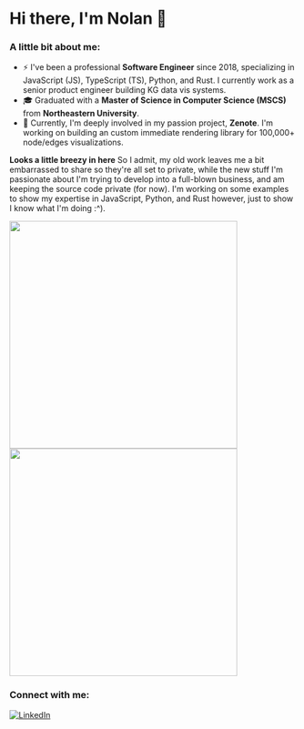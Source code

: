 # Hi there, I'm Nolan 👋

### A little bit about me:

- ⚡ I've been a professional **Software Engineer** since 2018, specializing in JavaScript (JS), TypeScript (TS),  Python, and Rust. I currently work as a senior product engineer building KG data vis systems.
- 🎓 Graduated with a **Master of Science in Computer Science (MSCS)** from **Northeastern University**.
- 🌱 Currently, I'm deeply involved in my passion project, **Zenote**. I'm working on building an custom immediate rendering library for 100,000+ node/edges visualizations.

**Looks a little breezy in here**
So I admit, my old work leaves me a bit embarrassed to share so they're all set to private, while the new stuff I'm passionate about I'm trying to develop into a full-blown business, and am keeping the source code  private (for now). I'm working on some examples to show my expertise in JavaScript, Python, and Rust however, just to show I know what I'm doing :^).


  <img src="https://github-readme-streak-stats.herokuapp.com?user=eathren&theme=dark&hide_border=true" width="400">
<!--   <img src="https://github-readme-stats.vercel.app/api?username=eathren&show_icons=true&theme=bear" width="400"> -->
  <img src="https://github-readme-stats.vercel.app/api/top-langs/?username=eathren&theme=tokyonight" width="400">


### Connect with me:

[![LinkedIn](https://img.shields.io/badge/LinkedIn-nolanbraman-blue?style=flat-square&logo=linkedin)](https://www.linkedin.com/in/nolanbraman/)

